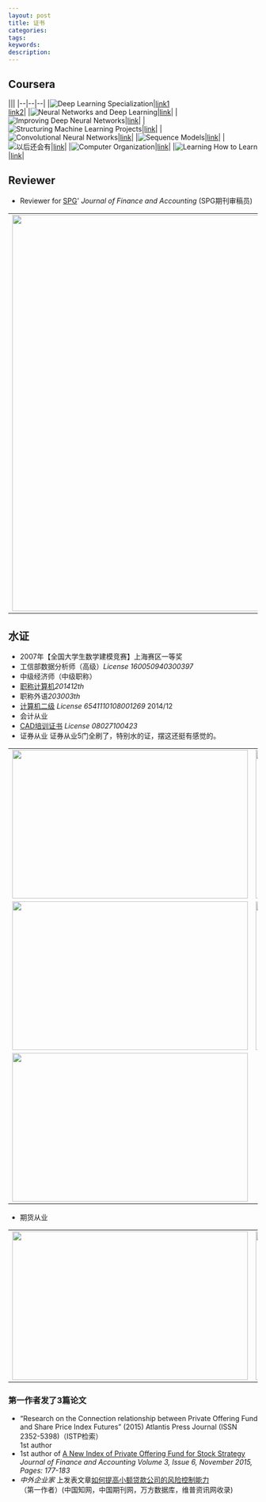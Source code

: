 ```yaml
---
layout: post
title: 证书
categories:
tags:
keywords:
description:
---
```


## Coursera


|||
|--|--|--|
|![Deep Learning Specialization](https://github.com/guofei9987/pictures_for_blog/blob/master/coursera/Deep%20Learning.png?raw=true)|[link1](https://www.coursera.org/account/accomplishments/specialization/HGTDUMAQ3TC6)<br>[link2](https://www.coursera.org/account/accomplishments/specialization/certificate/HGTDUMAQ3TC6)|
|![Neural Networks and Deep Learning](https://github.com/guofei9987/pictures_for_blog/blob/master/coursera/Neural%20Networks%20and%20Deep%20Learning.png?raw=true)|[link](https://www.coursera.org/account/accomplishments/certificate/ZAGDZZ7EJY2Y)|
|![Improving Deep Neural Networks](https://github.com/guofei9987/pictures_for_blog/blob/master/coursera/Improving%20Deep%20Neural%20Networks.png?raw=true)|[link](https://www.coursera.org/account/accomplishments/certificate/T7UFHTHW2RPA)|
|![Structuring Machine Learning Projects](https://github.com/guofei9987/pictures_for_blog/blob/master/coursera/Structuring%20Machine%20Learning%20Projects.png?raw=true)|[link](https://www.coursera.org/account/accomplishments/certificate/PWFAKV2QD8PZ)|
|![Convolutional Neural Networks](https://github.com/guofei9987/pictures_for_blog/blob/master/coursera/Convolutional%20Neural%20Networks.png?raw=true)|[link](https://www.coursera.org/account/accomplishments/certificate/3JVLNYUUTXE8)|
|![Sequence Models](https://github.com/guofei9987/pictures_for_blog/blob/master/coursera/Sequence%20Models.png?raw=true)|[link](https://www.coursera.org/account/accomplishments/certificate/GXE8MPPVW2EF)|
|![以后还会有]()|[link]()|
|![Computer Organization](https://github.com/guofei9987/pictures_for_blog/blob/master/coursera/%E8%AE%A1%E7%AE%97%E6%9C%BA%E7%BB%84%E6%88%90.png?raw=true)|[link](https://www.coursera.org/account/accomplishments/certificate/F987E2DF2V73)|
|![Learning How to Learn](https://github.com/guofei9987/pictures_for_blog/blob/master/coursera/Learning%20How%20to%20Learn.png?raw=true)|[link](https://www.coursera.org/account/accomplishments/certificate/H8J86CNTB9P9)|


## Reviewer

-  Reviewer for [SPG](http://www.sciencepublishinggroup.com/)' *Journal of Finance and Accounting*
(SPG期刊审稿员)

<table >
<tr><td>  <img width="600" height="800" src="http://www.guofei.site/public/img/2016.jpg"></td><td>  <img width="600" height="800" src="http://www.guofei.site/public/img/2017.jpg"></td></tr>
</table>




## 水证
- 2007年【全国大学生数学建模竞赛】上海赛区一等奖
- 工信部数据分析师（高级）*License 160050940300397*
- 中级经济师（中级职称）
- [职称计算机](http://www.bjrbj.gov.cn/kwscore/login/notsign.htm)*201412th*
- 职称外语*203003th*
- [计算机二级](
http://chaxun.neea.edu.cn/examcenter/query.cn?op=doQueryResults&pram=certi)
*License 6541110108001269* 2014/12
- 会计从业
- [CAD培训证书](http://www.cadnet.cn/) *License 08027100423*
- 证券从业
证券从业5门全刷了，特别水的证，摆这还挺有感觉的。
<table >
<tr><td>  <img width="476" height="300"  src="http://i.imgur.com/CB6npA4.png"></td><td>  <img width="476" height="300"  src="http://i.imgur.com/eoyBrKN.png"></td></tr>

 <tr><td>  <img width="476" height="300"  src="http://i.imgur.com/cFX0Vdv.png"></td><td>  <img width="476" height="300"  src="http://i.imgur.com/ATUQij2.png"></td></tr>

<tr><td>  <img width="476" height="300"  src="http://i.imgur.com/Zv7BOj5.png"></td></tr>

</table>

- 期货从业
<table >
<tr><td>  <img width="476" height="300"  src="http://i.imgur.com/kTW0n2v.png"></td><td>  <img width="476" height="300"  src="http://i.imgur.com/bIX81uc.png"></td></tr>
</table>

### 第一作者发了3篇论文
- “Research on the Connection relationship between Private Offering Fund and Share Price Index Futures” (2015) Atlantis Press Journal (ISSN 2352-5398)（ISTP检索）  
1st author
- 1st author of [A New Index of Private Offering Fund for Stock Strategy](
http://article.sciencepublishinggroup.com/html/10.11648.j.jfa.20150306.12.html#paper-keywords)  
*Journal of Finance and Accounting Volume 3, Issue 6, November 2015, Pages: 177-183*  
- *中外企业家* 上发表文章[如何提高小额贷款公司的风险控制能力](http://www.cnki.net/KCMS/detail/detail.aspx?QueryID=6&CurRec=1&recid=&filename=ZWQY201430051&dbname=CJFDLAST2015&dbcode=CJFQ&pr=&urlid=&yx=&uid=WEEvREcwSlJHSldSdnQ1YWloVytWUUFXNXMwSnYzeDdLUFNXMnU1ZXlJa1pqTW5la093SEwwTlNFV0dNeXFQRE13PT0=$9A4hF_YAuvQ5obgVAq)  
（第一作者）(中国知网，中国期刊网，万方数据库，维普资讯网收录)
